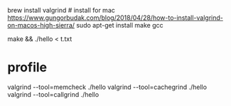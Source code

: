 brew install valgrind # install for mac https://www.gungorbudak.com/blog/2018/04/28/how-to-install-valgrind-on-macos-high-sierra/
sudo apt-get install make gcc 

make && ./hello < t.txt

# profile
valgrind --tool=memcheck ./hello
valgrind --tool=cachegrind ./hello
valgrind --tool=callgrind ./hello
